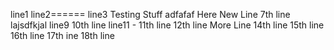 line1
line2======
line3
Testing Stuff
adfafaf
Here New Line
7th line
lajsdfkjal
line9
10th line
line11 - 11th line
12th line
More Line
14th line
15th line
16th line
17th ine
18th line

